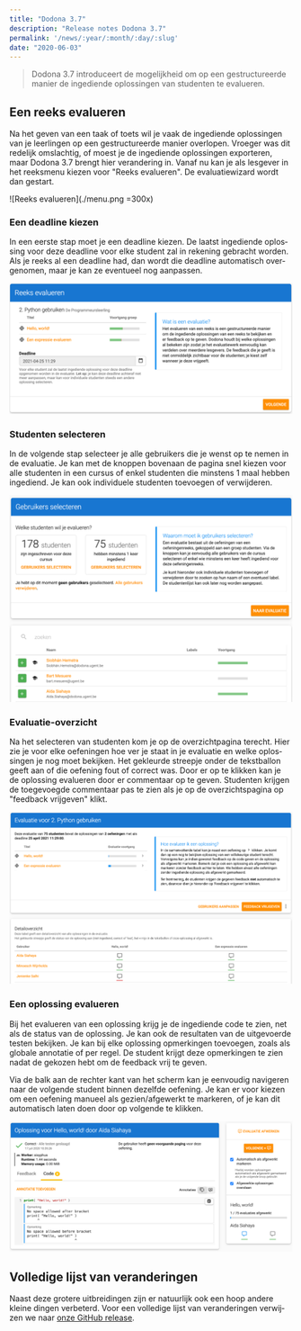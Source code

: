 ```yaml
---
title: "Dodona 3.7"
description: "Release notes Dodona 3.7"
permalink: '/news/:year/:month/:day/:slug'
date: "2020-06-03"
---
```


<NewsHeader :title="$frontmatter.title" :date="$frontmatter.date" lang="nl" />

> Dodona 3.7 introduceert de mogelijkheid om op een gestructureerde manier de ingediende oplossingen van studenten te evalueren.

## Een reeks evalueren

Na het geven van een taak of toets wil je vaak de ingediende oplossingen van je leerlingen op een gestructureerde manier overlopen. Vroeger was dit redelijk omslachtig, of moest je de ingediende oplossingen exporteren, maar Dodona 3.7 brengt hier verandering in. Vanaf nu kan je als lesgever in het reeksmenu kiezen voor "Reeks evalueren". De evaluatiewizard wordt dan gestart.

![Reeks evalueren](./menu.png =300x)

### Een deadline kiezen
In een eerste stap moet je een deadline kiezen. De laatst ingediende oplossing voor deze deadline voor elke student zal in rekening gebracht worden. Als je reeks al een deadline had, dan wordt die deadline automatisch overgenomen, maar je kan ze eventueel nog aanpassen.

![Een deadline kiezen](./deadline.png)

### Studenten selecteren
In de volgende stap selecteer je alle gebruikers die je wenst op te nemen in de evaluatie. Je kan met de knoppen bovenaan de pagina snel kiezen voor alle studenten in een cursus of enkel studenten die minstens 1 maal hebben ingediend. Je kan ook individuele studenten toevoegen of verwijderen.

![Studenten selecteren](./students.png)

### Evaluatie-overzicht
Na het selecteren van studenten kom je op de overzichtpagina terecht. Hier zie je voor elke oefeningen hoe ver je staat in je evaluatie en welke oplossingen je nog moet bekijken. Het gekleurde streepje onder de tekstballon geeft aan of die oefening fout of correct was. Door er op te klikken kan je de oplossing evalueren door er commentaar op te geven. Studenten krijgen de toegevoegde commentaar pas te zien als je op de overzichtspagina op "feedback vrijgeven" klikt.

![Overzicht](./overzicht.png)

### Een oplossing evalueren
Bij het evalueren van een oplossing krijg je de ingediende code te zien, net als de status van de oplossing. Je kan ook de resultaten van de uitgevoerde testen bekijken. Je kan bij elke oplossing opmerkingen toevoegen, zoals als globale annotatie of per regel. De student krijgt deze opmerkingen te zien nadat de gekozen hebt om de feedback vrij te geven.

Via de balk aan de rechter kant van het scherm kan je eenvoudig navigeren naar de volgende student binnen dezelfde oefening. Je kan er voor kiezen om een oefening manueel als gezien/afgewerkt te markeren, of je kan dit automatisch laten doen door op volgende te klikken.

![Een oplossing evalueren](./evalueer.png)

## Volledige lijst van veranderingen

Naast deze grotere uitbreidingen zijn er natuurlijk ook een hoop andere kleine dingen verbeterd. Voor een volledige lijst van veranderingen verwijzen we naar [onze GitHub release](https://github.com/dodona-edu/dodona/releases/tag/3.7).
